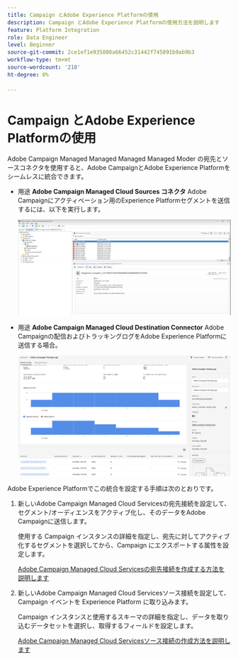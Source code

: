```yaml
---
title: Campaign とAdobe Experience Platformの使用
description: Campaign とAdobe Experience Platformの使用方法を説明します
feature: Platform Integration
role: Data Engineer
level: Beginner
source-git-commit: 2ce1ef1e935080a66452c31442f745891b9ab9b3
workflow-type: tm+mt
source-wordcount: '218'
ht-degree: 0%

---
```


# Campaign とAdobe Experience Platformの使用

Adobe Campaign Managed Managed Managed Managed Moder の宛先とソースコネクタを使用すると、Adobe CampaignとAdobe Experience Platformをシームレスに統合できます。

* 用途 **Adobe Campaign Managed Cloud Sources コネクタ** Adobe Campaignにアクティベーション用のExperience Platformセグメントを送信するには、以下を実行します。

   ![](assets/aep-destination.png)

* 用途 **Adobe Campaign Managed Cloud Destination Connector** Adobe Campaignの配信およびトラッキングログをAdobe Experience Platformに送信する場合。

   ![](assets/aep-logs.png)

Adobe Experience Platformでこの統合を設定する手順は次のとおりです。

1. 新しいAdobe Campaign Managed Cloud Servicesの宛先接続を設定して、セグメント/オーディエンスをアクティブ化し、そのデータをAdobe Campaignに送信します。

   使用する Campaign インスタンスの詳細を指定し、宛先に対してアクティブ化するセグメントを選択してから、Campaign にエクスポートする属性を設定します。

   [Adobe Campaign Managed Cloud Servicesの宛先接続を作成する方法を説明します](https://www.adobe.com/go/destinations-adobe-campaign-managed-cloud-services-en)

1. 新しいAdobe Campaign Managed Cloud Servicesソース接続を設定して、Campaign イベントを Experience Platform に取り込みます。

   Campaign インスタンスと使用するスキーマの詳細を指定し、データを取り込むデータセットを選択し、取得するフィールドを設定します。

   [Adobe Campaign Managed Cloud Servicesソース接続の作成方法を説明します](https://www.adobe.com/go/sources-campaign-ui-en)
